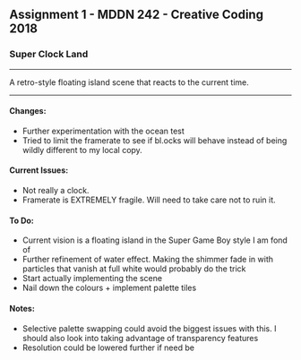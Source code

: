## Assignment 1 - MDDN 242 - Creative Coding 2018

### Super Clock Land

---

A retro-style floating island scene that reacts to the current time.

---

#### Changes:
+ Further experimentation with the ocean test
+ Tried to limit the framerate to see if bl.ocks will behave instead of being wildly different to my local copy.

#### Current Issues:
+ Not really a clock.
+ Framerate is EXTREMELY fragile. Will need to take care not to ruin it.

#### To Do:
+ Current vision is a floating island in the Super Game Boy style I am fond of
+ Further refinement of water effect. Making the shimmer fade in with particles that vanish at full white would probably do the trick
+ Start actually implementing the scene
+ Nail down the colours + implement palette tiles

#### Notes:
+ Selective palette swapping could avoid the biggest issues with this. I should also look into taking advantage of transparency features
+ Resolution could be lowered further if need be

